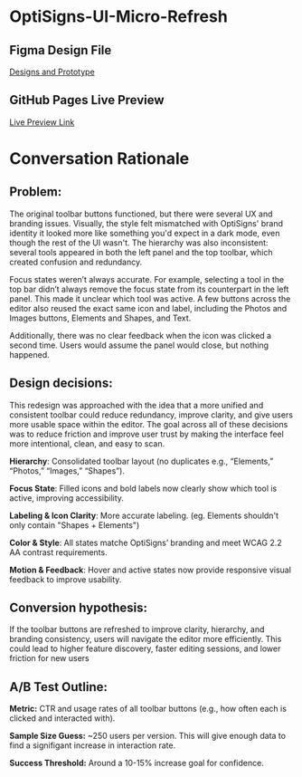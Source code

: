 # OptiSigns-UI-Micro-Refresh

## Figma Design File

[Designs and Prototype](https://strawberigirl.github.io/)

## GitHub Pages Live Preview

[Live Preview Link](https://strawberigirl.github.io/)

# Conversation Rationale

## Problem:

The original toolbar buttons functioned, but there were several UX and branding issues. Visually, the style felt mismatched with OptiSigns' brand identity it looked more like something you'd expect in a dark mode, even though the rest of the UI wasn't. The hierarchy was also inconsistent: several tools appeared in both the left panel and the top toolbar, which created confusion and redundancy.

Focus states weren’t always accurate. For example, selecting a tool in the top bar didn’t always remove the focus state from its counterpart in the left panel. This made it unclear which tool was active. A few buttons across the editor also reused the exact same icon and label, including the Photos and Images buttons, Elements and Shapes, and Text.

Additionally, there was no clear feedback when the icon was clicked a second time. Users would assume the panel would close, but nothing happened.

## Design decisions:

This redesign was approached with the idea that a more unified and consistent toolbar could reduce redundancy, improve clarity, and give users more usable space within the editor. The goal across all of these decisions was to reduce friction and improve user trust by making the interface feel more intentional, clean, and easy to scan.

**Hierarchy**: Consolidated toolbar layout (no duplicates e.g., “Elements,” “Photos,” “Images,” “Shapes”).

**Focus State**: Filled icons and bold labels now clearly show which tool is active, improving accessibility.

**Labeling & Icon Clarity**: More accurate labeling. (eg. Elements shouldn't only contain "Shapes + Elements")

**Color & Style**: All states matche OptiSigns’ branding and meet WCAG 2.2 AA contrast requirements.

**Motion & Feedback**: Hover and active states now provide responsive visual feedback to improve usability.

## Conversion hypothesis:

If the toolbar buttons are refreshed to improve clarity, hierarchy, and branding consistency, users will navigate the editor more efficiently. This could lead to higher feature discovery, faster editing sessions, and lower friction for new users

## A/B Test Outline:

**Metric:**
CTR and usage rates of all toolbar buttons (e.g., how often each is clicked and interacted with).

**Sample Size Guess:**
~250 users per version.
This will give enough data to find a signifigant increase in interaction rate.

**Success Threshold:**
Around a 10-15% increase goal for confidence.
